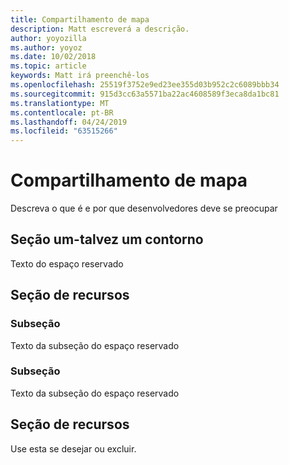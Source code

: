 ```yaml
---
title: Compartilhamento de mapa
description: Matt escreverá a descrição.
author: yoyozilla
ms.author: yoyoz
ms.date: 10/02/2018
ms.topic: article
keywords: Matt irá preenchê-los
ms.openlocfilehash: 25519f3752e9ed23ee355d03b952c2c6089bbb34
ms.sourcegitcommit: 915d3cc63a5571ba22ac4608589f3eca8da1bc81
ms.translationtype: MT
ms.contentlocale: pt-BR
ms.lasthandoff: 04/24/2019
ms.locfileid: "63515266"
---
```

# <a name="map-sharing"></a>Compartilhamento de mapa

Descreva o que é e por que desenvolvedores deve se preocupar

## <a name="section-one---maybe-an-outline"></a>Seção um-talvez um contorno

Texto do espaço reservado

## <a name="feature-section"></a>Seção de recursos

### <a name="sub-section"></a>Subseção

Texto da subseção do espaço reservado

### <a name="sub-section"></a>Subseção

Texto da subseção do espaço reservado

## <a name="feature-section"></a>Seção de recursos

Use esta se desejar ou excluir.

